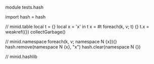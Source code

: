 module tests.hash

import hash = hash

// minid.table
local t = {}
local x = 'x' in t
x = #t
foreach(k, v; t) {}
t.x = weakref({})
collectGarbage()

// minid.namespace
foreach(k, v; namespace N {x}){}
hash.remove(namespace N {x}, "x")
hash.clear(namespace N {})

// minid.hashlib
